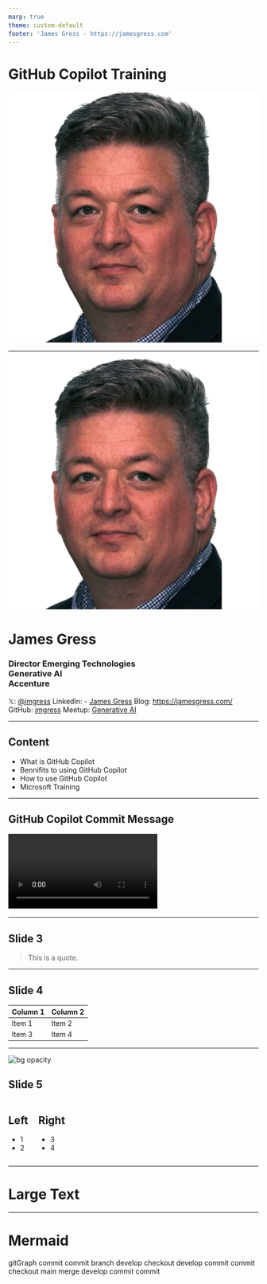 ```yaml
---
marp: true
theme: custom-default
footer: 'James Gress - https://jamesgress.com'
---
```


# GitHub Copilot Training
![bg right](./img/jamesgress.png)

---

![bg left:40%](./img/jamesgress.png)

# James Gress
### Director Emerging Technologies<br>Generative AI<br>Accenture

<i class="fa-brands fa-x-twitter"></i> 𝕏: [@jmgress](https://twitter.com/jmgress)
<i class="fa-brands fa-linkedin"></i> LinkedIn: - [James Gress](https://linkedin.com/in/jamesgress/)
<i class="fa fa-window-maximize"></i> Blog: [https://jamesgress\.com/](https://jamesgress.com/)
<i class="fa-brands fa-github"></i> GitHub: [jmgress](https://github.com/jmgress)
<i class="fa-brands fa-meetup"></i> Meetup: [Generative AI](https://www.meetup.com/tampa-bay-generative-ai-meetup/)

---

<!-- Speaker Notes -->
## Content

- What is GitHub Copilot
- Bennifits to using GitHub Copilot
- How to use GitHub Copilot
- Microsoft Training
<!-- Can have multiple on a slide -->

---

## GitHub Copilot Commit Message
<!-- Can also do a multiline
comment that will show in notes -->

<div class="video-wrapper">
    <video controls>
        <source src="./img/copilot_commit_message.mp4" type="video/mp4">
        Your browser does not support the video tag.
    </video>
</div>

---

## Slide 3

> This is a quote.

---

## Slide 4

| Column 1 | Column 2 |
| -------- | -------- |
| Item 1   | Item 2   |
| Item 3   | Item 4   |

---

![bg opacity](https://picsum.photos/800/600?image=53)
## Slide 5

<div class="columns">
<div>

## Left

- 1
- 2

</div>
<div>

## Right

- 3
- 4

</div>
</div>


---

# <!--fit--> Large Text

---

<!-- Needed for mermaid, can be anywhere in file except frontmatter -->
<script type="module">
  import mermaid from 'https://cdn.jsdelivr.net/npm/mermaid@10/dist/mermaid.esm.min.mjs';
  mermaid.initialize({ startOnLoad: true });
</script>

# Mermaid

<div class="mermaid">
gitGraph
    commit
    commit
    branch develop
    checkout develop
    commit
    commit
    checkout main
    merge develop
    commit
    commit
</div>
